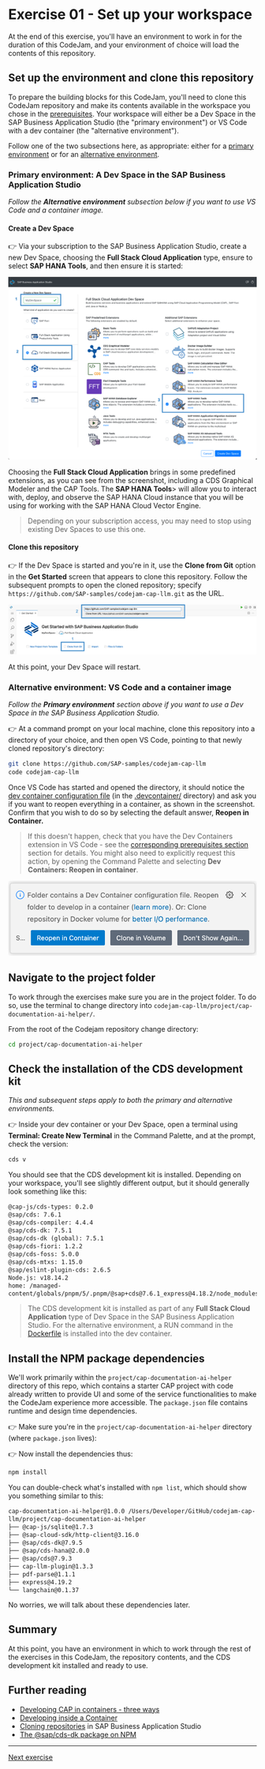 # Exercise 01 - Set up your workspace

At the end of this exercise, you'll have an environment to work in for the duration of this CodeJam, and your environment of choice will load the contents of this repository.

## Set up the environment and clone this repository

To prepare the building blocks for this CodeJam, you'll need to clone this CodeJam repository and make its contents available in the workspace you chose in the [prerequisites](../../prerequisites.md). Your workspace will either be a Dev Space in the SAP Business Application Studio (the "primary environment") or VS Code with a dev container (the "alternative environment").

Follow one of the two subsections here, as appropriate: either for a [primary environment](#primary-environment-a-dev-space-in-the-sap-business-application-studio) or for an [alternative environment](#alternative-environment-vs-code-and-a-container-image).

### Primary environment: A Dev Space in the SAP Business Application Studio

_Follow the **Alternative environment** subsection below if you want to use VS Code and a container image._

#### Create a Dev Space

👉 Via your subscription to the SAP Business Application Studio, create a new Dev Space, choosing the **Full Stack Cloud Application** type, ensure to select **SAP HANA Tools**, and then ensure it is started:

![Setting_up_a_dev_space](assets/create-full-stack-cloud-application-dev-space.png)

Choosing the **Full Stack Cloud Application** brings in some predefined extensions, as you can see from the screenshot, including a CDS Graphical Modeler and the CAP Tools. The **SAP HANA Tools**> will allow you to interact with, deploy, and observe the SAP HANA Cloud instance that you will be using for working with the SAP HANA Cloud Vector Engine.

> Depending on your subscription access, you may need to stop using existing Dev Spaces to use this one.

#### Clone this repository

👉 If the Dev Space is started and you're in it, use the **Clone from Git** option in the **Get Started** screen that appears to clone this repository. Follow the subsequent prompts to open the cloned repository; specify `https://github.com/SAP-samples/codejam-cap-llm.git` as the URL.

![Cloning the repo](assets/clone-the-codejam-repository.png)

At this point, your Dev Space will restart.

### Alternative environment: VS Code and a container image

_Follow the **Primary environment** section above if you want to use a Dev Space in the SAP Business Application Studio._

👉 At a command prompt on your local machine, clone this repository into a directory of your choice, and then open VS Code, pointing to that newly cloned repository's directory:

```bash
git clone https://github.com/SAP-samples/codejam-cap-llm
code codejam-cap-llm
```

Once VS Code has started and opened the directory, it should notice the [dev container configuration file](../../.devcontainer/devcontainer.json) (in the [.devcontainer/](../../.devcontainer/) directory) and ask you if you want to reopen everything in a container, as shown in the screenshot. Confirm that you wish to do so by selecting the default answer, **Reopen in Container.**

> If this doesn't happen, check that you have the Dev Containers extension in VS Code - see the [corresponding prerequisites section](../../prerequisites.md#alternative-environment-vs-code-with-a-dev-container) section for details. You might also need to explicitly request this action, by opening the Command Palette and selecting **Dev Containers: Reopen in container**.

![The dialog prompting you to "Reopen in Container"](assets/reopen-in-container.png)

## Navigate to the project folder

To work through the exercises make sure you are in the project folder. To do so, use the terminal to change directory into `codejam-cap-llm/project/cap-documentation-ai-helper/`.

From the root of the Codejam repository change directory:

```bash
cd project/cap-documentation-ai-helper 
```

## Check the installation of the CDS development kit

_This and subsequent steps apply to both the primary and alternative environments._

👉 Inside your dev container or your Dev Space, open a terminal using **Terminal: Create New Terminal** in the Command Palette, and at the prompt, check the version:

```bash
cds v
```

You should see that the CDS development kit is installed. Depending on your workspace, you'll see slightly different output, but it should generally look something like this:

```text
@cap-js/cds-types: 0.2.0
@sap/cds: 7.6.1
@sap/cds-compiler: 4.4.4
@sap/cds-dk: 7.5.1
@sap/cds-dk (global): 7.5.1
@sap/cds-fiori: 1.2.2
@sap/cds-foss: 5.0.0
@sap/cds-mtxs: 1.15.0
@sap/eslint-plugin-cds: 2.6.5
Node.js: v18.14.2
home: /managed-content/globals/pnpm/5/.pnpm/@sap+cds@7.6.1_express@4.18.2/node_modules/@sap/cds
```

> The CDS development kit is installed as part of any **Full Stack Cloud Application** type of Dev Space in the SAP Business Application Studio. For the alternative environment, a RUN command in the [Dockerfile](../../.devcontainer/Dockerfile) is installed into the dev container.

## Install the NPM package dependencies

We'll work primarily within the `project/cap-documentation-ai-helper` directory of this repo, which contains a starter CAP project with code already written to provide UI and some of the service functionalities to make the CodeJam experience more accessible. The `package.json` file contains runtime and design time dependencies.

👉 Make sure you're in the `project/cap-documentation-ai-helper` directory (where `package.json` lives):

👉 Now install the dependencies thus:

```bash
npm install
```

You can double-check what's installed with `npm list`, which should show you something similar to this:

```text
cap-documentation-ai-helper@1.0.0 /Users/Developer/GitHub/codejam-cap-llm/project/cap-documentation-ai-helper
├── @cap-js/sqlite@1.7.3
├── @sap-cloud-sdk/http-client@3.16.0
├── @sap/cds-dk@7.9.5
├── @sap/cds-hana@2.0.0
├── @sap/cds@7.9.3
├── cap-llm-plugin@1.3.3
├── pdf-parse@1.1.1
├── express@4.19.2
└── langchain@0.1.37
```

No worries, we will talk about these dependencies later.

## Summary

At this point, you have an environment in which to work through the rest of the exercises in this CodeJam, the repository contents, and the CDS development kit installed and ready to use.

## Further reading

* [Developing CAP in containers - three ways](https://qmacro.org/blog/posts/2024/01/15/developing-cap-in-containers-three-ways/)
* [Developing inside a Container](https://code.visualstudio.com/docs/devcontainers/containers)
* [Cloning repositories](https://help.sap.com/docs/SAP%20Business%20Application%20Studio/9d1db9835307451daa8c930fbd9ab264/7a68bfa7111b44f6b1e78b51e803238c.html) in SAP Business Application Studio
* [The @sap/cds-dk package on NPM](https://www.npmjs.com/package/@sap/cds-dk)

---

[Next exercise](../02-deploy-llm-ailaunchpad/README.md)
